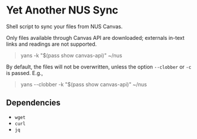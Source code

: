 # Yet Another NUS Sync

Shell script to sync your files from NUS Canvas.

Only files available through Canvas API are downloaded; externals in-text links and readings are not supported.

> yans -k "\$(pass show canvas-api)" ~/nus

By default, the files will not be overwritten, unless the option `--clobber` or `-c` is passed. E.g.,

> yans --clobber -k "\$(pass show canvas-api)" ~/nus

## Dependencies

- `wget`
- `curl`
- `jq`
